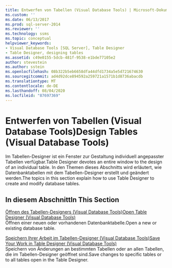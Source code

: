 ```yaml
---
title: Entwerfen von Tabellen (Visual Database Tools) | Microsoft-Dokumentation
ms.custom: ''
ms.date: 06/13/2017
ms.prod: sql-server-2014
ms.reviewer: ''
ms.technology: ssms
ms.topic: conceptual
helpviewer_keywords:
- Visual Database Tools [SQL Server], Table Designer
- Table Designer, designing tables
ms.assetid: c49e0155-5dcb-481f-9538-e1bde77105e2
author: stevestein
ms.author: sstein
ms.openlocfilehash: 08b322b5eb6658dfa44dfd1734a5e5d721674630
ms.sourcegitcommit: ad4d92dce894592a259721a1571b1d8736abacdb
ms.translationtype: MT
ms.contentlocale: de-DE
ms.lasthandoff: 08/04/2020
ms.locfileid: "87697369"
---
```

# <a name="design-tables-visual-database-tools"></a><span data-ttu-id="91f56-102">Entwerfen von Tabellen (Visual Database Tools)</span><span class="sxs-lookup"><span data-stu-id="91f56-102">Design Tables (Visual Database Tools)</span></span>
  <span data-ttu-id="91f56-103">Im Tabellen-Designer ist ein Fenster zur Gestaltung individuell angepasster Tabellen verfügbar.</span><span class="sxs-lookup"><span data-stu-id="91f56-103">Table Designer devotes an entire window to the design of an individual table.</span></span> <span data-ttu-id="91f56-104">In den Themen dieses Abschnitts wird erläutert, wie Datenbanktabellen mit dem Tabellen-Designer erstellt und geändert werden.</span><span class="sxs-lookup"><span data-stu-id="91f56-104">The topics in this section explain how to use Table Designer to create and modify database tables.</span></span>  
  
## <a name="in-this-section"></a><span data-ttu-id="91f56-105">In diesem Abschnitt</span><span class="sxs-lookup"><span data-stu-id="91f56-105">In This Section</span></span>  
 [<span data-ttu-id="91f56-106">Öffnen des Tabellen-Designers &#40;Visual Database Tools&#41;</span><span class="sxs-lookup"><span data-stu-id="91f56-106">Open Table Designer &#40;Visual Database Tools&#41;</span></span>](visual-database-tools.md)  
 <span data-ttu-id="91f56-107">Öffnen einer neuen oder vorhandenen Datenbanktabelle.</span><span class="sxs-lookup"><span data-stu-id="91f56-107">Open a new or existing database table.</span></span>  
  
 [<span data-ttu-id="91f56-108">Speichern Ihrer Arbeit im Tabellen-Designer &#40;Visual Database Tools&#41;</span><span class="sxs-lookup"><span data-stu-id="91f56-108">Save Your Work in Table Designer &#40;Visual Database Tools&#41;</span></span>](../../database-engine/save-your-work-in-table-designer-visual-database-tools.md)  
 <span data-ttu-id="91f56-109">Speichern von Änderungen an bestimmten Tabellen oder an allen Tabellen, die im Tabellen-Designer geöffnet sind.</span><span class="sxs-lookup"><span data-stu-id="91f56-109">Save changes to specific tables or to all tables open in the Table Designer.</span></span>  
  
  
